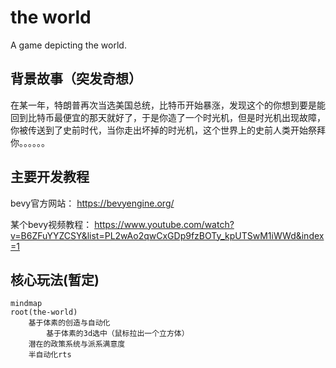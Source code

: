 # the world

A game depicting the world.

## 背景故事（突发奇想）

在某一年，特朗普再次当选美国总统，比特币开始暴涨，发现这个的你想到要是能回到比特币最便宜的那天就好了，于是你造了一个时光机，但是时光机出现故障，你被传送到了史前时代，当你走出坏掉的时光机，这个世界上的史前人类开始祭拜你。。。。。。

## 主要开发教程
bevy官方网站：
https://bevyengine.org/

某个bevy视频教程：
https://www.youtube.com/watch?v=B6ZFuYYZCSY&list=PL2wAo2qwCxGDp9fzBOTy_kpUTSwM1iWWd&index=1

## 核心玩法(暂定)

```mermaid
mindmap
root(the-world)
    基于体素的创造与自动化
        基于体素的3d选中（鼠标拉出一个立方体）
    潜在的政策系统与派系满意度
    半自动化rts
```
